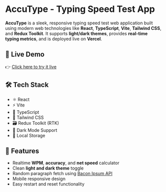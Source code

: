 # AccuType - Typing Speed Test App

**AccuType** is a sleek, responsive typing speed test web application built using modern web technologies like **React**, **TypeScript**, **Vite**, **Tailwind CSS**, and **Redux Toolkit**. It supports **light/dark themes**, provides **real-time typing metrics**, and is deployed live on **Vercel**.

## 🚀 Live Demo

👉 [Click here to try it live](https://your-vercel-app-url.vercel.app)

## 🛠 Tech Stack

- ⚛️ React
- ⚡ Vite
- 🧠 TypeScript
- 🎨 Tailwind CSS
- 🗃 Redux Toolkit (RTK)
- 🌙 Dark Mode Support
- 💾 Local Storage

## 📸 Features

- Realtime **WPM**, **accuracy**, and **net speed** calculator
- Clean **light and dark theme** toggle
- Random paragraph fetch using [Bacon Ipsum API](https://baconipsum.com/)
- Mobile responsive design
- Easy restart and reset functionality


